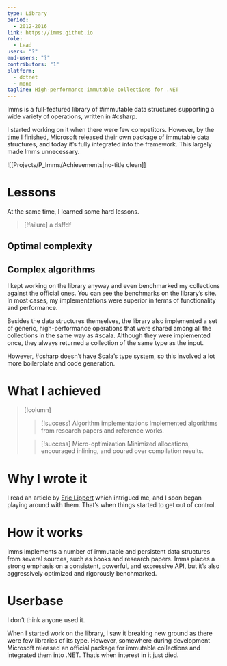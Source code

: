 ```yaml
---
type: Library
period:
  - 2012-2016
link: https://imms.github.io
role:
  - Lead
users: "?"
end-users: "?"
contributors: "1"
platform:
  - dotnet
  - mono
tagline: High-performance immutable collections for .NET
---
```

Imms is a full-featured library of #immutable data structures supporting a wide variety of operations, written in #csharp.

I started working on it when there were few competitors. However, by the time I finished, Microsoft released their own package of immutable data structures, and today it’s fully integrated into the framework. This largely made Imms unnecessary.

![[Projects/P_Imms/Achievements|no-title clean]]


# Lessons
At the same time, I learned some hard lessons.

> [!failure] a
> dsffdf

## Optimal complexity


## Complex algorithms



I kept working on the library anyway and even benchmarked my collections against the official ones. You can see the benchmarks on the library’s site. In most cases, my implementations were superior in terms of functionality and performance.

Besides the data structures themselves, the library also implemented a set of generic, high-performance operations that were shared among all the collections in the same way as #scala. Although they were implemented once, they always returned a collection of the same type as the input.

However, #csharp doesn’t have Scala’s type system, so this involved a lot more boilerplate and code generation.
# What I achieved
> [!column] 
> >[!success] Algorithm implementations
> > Implemented algorithms from research papers and reference works.
> 
> > [!success] Micro-optimization
> > Minimized allocations, encouraged inlining, and poured over compilation results.

# Why I wrote it
I read an article by [Eric Lippert](https://ericlippert.com/2007/11/13/immutability-in-c-part-one-kinds-of-immutability/) which intrigued me, and I soon began playing around with them. That’s when things started to get out of control.
# How it works
Imms implements a number of immutable and persistent data structures from several sources, such as books and research papers. Imms places a strong emphasis on a consistent, powerful, and expressive API, but it’s also aggressively optimized and rigorously benchmarked. 
# Userbase
I don’t think anyone used it.

When I started work on the library, I saw it breaking new ground as there were few libraries of its type. However, somewhere during development Microsoft released an official package for immutable collections and integrated them into .NET. That’s when interest in it just died.



